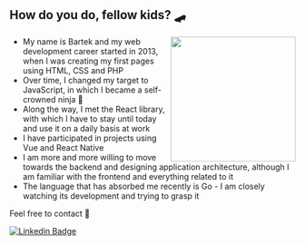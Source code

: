 ## How do you do, fellow kids? :skateboard:

<img align='right' src='https://user-images.githubusercontent.com/5713670/87202985-820dcb80-c2b6-11ea-9f56-7ec461c497c3.gif' width='220"'>

- My name is Bartek and my web development career started in 2013, when I was creating my first pages using HTML, CSS and PHP
- Over time, I changed my target to JavaScript, in which I became a self-crowned ninja :eyes:
- Along the way, I met the React library, with which I have to stay until today and use it on a daily basis at work
- I have participated in projects using Vue and React Native
- I am more and more willing to move towards the backend and designing application architecture, although I am familiar with the frontend and everything related to it
- The language that has absorbed me recently is Go - I am closely watching its development and trying&nbsp;to&nbsp;grasp&nbsp;it

Feel free to contact :call_me_hand:

[![Linkedin Badge](https://img.shields.io/badge/-bartekslysz-blue?style=flat-square&logo=Linkedin&logoColor=white&link=https://www.linkedin.com/in/bartekslysz)](https://www.linkedin.com/in/bartekslysz)
